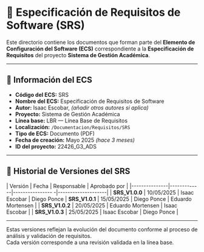 
# 📄 Especificación de Requisitos de Software (SRS)

Este directorio contiene los documentos que forman parte del **Elemento de Configuración del Software (ECS)** correspondiente a la **Especificación de Requisitos** del proyecto **Sistema de Gestión Académica**.

---

## 📌 Información del ECS

- **Código del ECS:** SRS  
- **Nombre del ECS:** Especificación de Requisitos de Software  
- **Autor:** Isaac Escobar, *(añadir otros autores si aplica)*  
- **Proyecto:** Sistema de Gestión Académica  
- **Línea base:** LBR — Línea Base de Requisitos  
- **Localización:** `/Documentacion/Requisitos/SRS`  
- **Tipo de ECS:** Documento (PDF)  
- **Fecha de creación:** Mayo 2025 *(hace 3 meses)*  
- **ID del proyecto:** 22426_G3_ADS  

---

## 📜 Historial de Versiones del SRS

| Versión       | Fecha       | Responsable        | Aprobado por       |
|---------------|-------------|----------------   -|--------------------|
| **SRS_V1.0.0** | 10/05/2025  | Isaac Escobar     | Diego Ponce
| **SRS_V1.0.1** | 15/05/2025  | Diego Ponce       | Eduardo Mortensen   |
| **SRS_V1.0.2** | 20/05/2025  | Eduardo Mortensen | Isaac Escobar       |
| **SRS_V1.0.3** | 25/05/2025  | Isaac Escobar     | Diego Ponce         |

---

Estas versiones reflejan la evolución del documento conforme al proceso de análisis y validación de requisitos.  
Cada versión corresponde a una revisión validada en la línea base.
